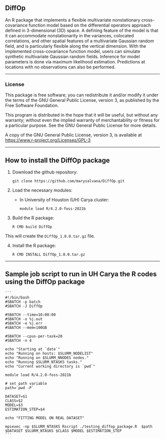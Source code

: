 ## DiffOp

An R package that implements a flexible multivariate
  nonstationary cross-covariance function model based on the differential
  operators approach defined in 3-dimensional (3D) space. A defining
  feature of the model is that it can accommodate nonstationarity in the
  variances, colocated correlations, and other spatial features of a
  multivariate Gaussian random field, and is particularly flexible along
  the vertical dimension. With the implemented cross-covariance function
  model, users can simulate synthetic multivariate Gaussian random fields.
  Inference for model parameters is done via maximum likelihood estimation.
  Predictions at locations with no observations can also be performed.

---

### License

This package is free software; you can redistribute it and/or modify it
under the terms of the GNU General Public License, version 3, as
published by the Free Software Foundation.

This program is distributed in the hope that it will be useful, but
without any warranty; without even the implied warranty of
merchantability or fitness for a particular purpose.  See the GNU
General Public License for more details.

A copy of the GNU General Public License, version 3, is available at
<https://www.r-project.org/Licenses/GPL-3>

---

## How to install the DiffOp package

1. Download the github repository:
     ```
     git clone https://github.com/marysalvana/DiffOp.git
     ```

2. Load the necessary modules:
   + In University of Houston (UH) Carya cluster:
     ```
     module load R/4.2.0-foss-2021b
     ```

3. Build the R package:
     ```
     R CMD build DiffOp
     ```
This will create the `DiffOp_1.0.0.tar.gz` file.

4. Install the R package:
     ```
     R CMD INSTALL DiffOp_1.0.0.tar.gz
     ```
---

## Sample job script to run in UH Carya the R codes using the DiffOp package

    ```
    #!/bin/bash
    #SBATCH -p batch
    #SBATCH -J DiffOp

    #SBATCH --time=10:00:00
    #SBATCH -o %j.out
    #SBATCH -e %j.err
    #SBATCH --mem=100GB

    #SBATCH --cpus-per-task=20
    #SBATCH -n 4

    echo "Starting at `date`"
    echo "Running on hosts: $SLURM_NODELIST"
    echo "Running on $SLURM_NNODES nodes."
    echo "Running $SLURM_NTASKS tasks."
    echo "Current working directory is `pwd`"

    module load R/4.2.0-foss-2021b

    # set path variable
    path=`pwd -P`

    DATASET=$1
    CLASS=$2
    MODEL=$3
    ESTIMATION_STEP=$4

    echo "FITTING MODEL ON REAL DATASET"

    mpiexec -np $SLURM_NTASKS Rscript ./testing_diffop_package.R  $path $DATASET $SLURM_NTASKS $CLASS $MODEL $ESTIMATION_STEP
    ```


